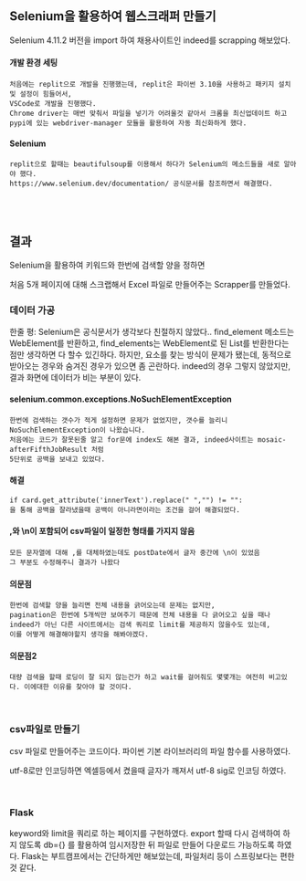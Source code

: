 ## Selenium을 활용하여 웹스크래퍼 만들기
Selenium 4.11.2 버전을 import 하여 채용사이트인 indeed를 scrapping 해보았다.

#### 개발 환경 세팅

    처음에는 replit으로 개발을 진행했는데, replit은 파이썬 3.10을 사용하고 패키지 설치 및 설정이 힘들어서,
    VSCode로 개발을 진행했다.
    Chrome driver는 매번 맞춰서 파일을 넣기가 어려울것 같아서 크롬을 최신업데이트 하고 
    pypi에 있는 webdriver-manager 모듈을 활용하여 자동 최신화하게 했다.

#### Selenium
    replit으로 할때는 beautifulsoup를 이용해서 하다가 Selenium의 메소드들을 새로 알아야 했다.
    https://www.selenium.dev/documentation/ 공식문서를 참조하면서 해결했다.
<br>
<br>
    
## 결과
Selenium을 활용하여 키워드와 한번에 검색할 양을 정하면 

처음 5개 페이지에 대해 스크랩해서 Excel 파일로 만들어주는 Scrapper를 만들었다.
<br>

### 데이터 가공

한줄 평: Selenium은 공식문서가 생각보다 친절하지 않았다..
find_element 메소드는 WebElement를 반환하고,
find_elements는 WebElement로 된 List를 반환한다는 점만 생각하면 다 할수 있긴하다.
하지만, 요소를 찾는 방식이 문제가 됐는데, 동적으로 받아오는 경우와 숨겨진 경우가 있으면 좀 곤란하다.
indeed의 경우 그렇지 않았지만, 결과 화면에 데이터가 비는 부분이 있다.



#### selenium.common.exceptions.NoSuchElementException 

    한번에 검색하는 갯수가 적게 설정하면 문제가 없었지만, 갯수를 늘리니 NoSuchElementException이 나왔습니다.
    처음에는 코드가 잘못된줄 알고 for문에 index도 해본 결과, indeed사이트는 mosaic-afterFifthJobResult 처럼
    5단위로 공백을 보내고 있었다.

#### 해결

    if card.get_attribute('innerText').replace(" ","") != "":
    을 통해 공백을 잘라냈을때 공백이 아니라면이라는 조건을 걸어 해결되었다.

#### ,와 \n이 포함되어 csv파일이 일정한 형태를 가지지 않음
    모든 문자열에 대해 ,를 대체하였는데도 postDate에서 글자 중간에 \n이 있었음
    그 부분도 수정해주니 결과가 나왔다

#### 의문점
    한번에 검색할 양을 늘리면 전체 내용을 긁어오는데 문제는 없지만, 
    pagination은 한번에 5개씩만 보여주기 때문에 전체 내용을 다 긁어오고 싶을 때나
    indeed가 아닌 다른 사이트에서는 검색 쿼리로 limit를 제공하지 않을수도 있는데,
    이를 어떻게 해결해야할지 생각을 해봐야겠다.

#### 의문점2
    대량 검색을 할때 로딩이 잘 되지 않는건가 하고 wait를 걸어줘도 몇몇개는 여전히 비고있다. 이에대한 이유를 찾아야 할 것이다.

<br>

### csv파일로 만들기
csv 파일로 만들어주는 코드이다. 파이썬 기본 라이브러리의 파일 함수를 사용하였다.

utf-8로만 인코딩하면 엑셀등에서 켰을때 글자가 깨져서 utf-8 sig로 인코딩 하였다.

<br>

### Flask 

keyword와 limit을 쿼리로 하는 페이지를 구현하였다. export 할때 다시 검색하여 하지 않도록 db={} 를 활용하여 임시저장한 뒤
파일로 만들어 다운로드 가능하도록 하였다.
Flask는 부트캠프에서는 간단하게만 해보았는데, 파일처리 등이 스프링보다는 편한 것 같다.
